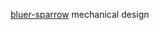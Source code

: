 [bluer-sparrow](https://github.com/kamangir/bluer-ugv/tree/main/bluer_ugv/docs/bluer_sparrow) mechanical design